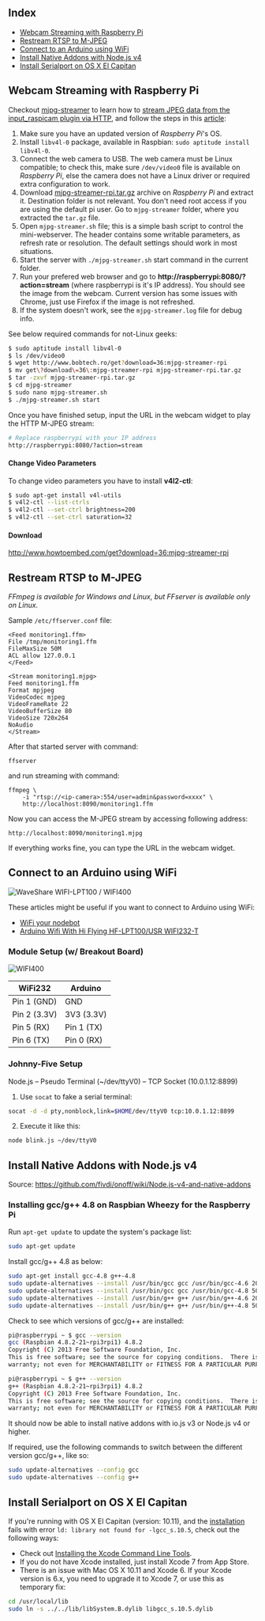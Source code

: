 ## Index

* [Webcam Streaming with Raspberry Pi](https://github.com/cheton/cnc/wiki/FAQ/#webcam-streaming-with-raspberry-pi)
* [Restream RTSP to M-JPEG](https://github.com/cheton/cnc/wiki/FAQ/#restream-rtsp-to-m-jpeg)
* [Connect to an Arduino using WiFi](https://github.com/cheton/cnc/wiki/FAQ#connect-to-an-arduino-using-wifi)
* [Install Native Addons with Node.js v4](https://github.com/cheton/cnc/wiki/FAQ#install-native-addons-with-nodejs-v4)
* [Install Serialport on OS X El Capitan](https://github.com/cheton/cnc/wiki/FAQ/#install-serialport-on-os-x-el-capitan)

## Webcam Streaming with Raspberry Pi

Checkout [mjpg-streamer](https://github.com/jacksonliam/mjpg-streamer) to learn how to [stream JPEG data from the input_raspicam plugin via HTTP](https://github.com/jacksonliam/mjpg-streamer/blob/master/mjpg-streamer-experimental/plugins/output_http/README.md), and follow the steps in this [article](http://www.howtoembed.com/projects/raspberry-pi/78-pieye-webcam-streaming-in-m-jpg-format-with-raspberry-pi):

1. Make sure you have an updated version of <i>Raspberry Pi</i>'s OS.
2. Install `libv4l-0` package, available in Raspbian: `sudo aptitude install libv4l-0`.
3. Connect the web camera to USB. The web camera must be Linux compatible; to check this, make sure `/dev/video0` file is available on <i>Raspberry Pi</i>, else the camera does not have a Linux driver or required extra configuration to work.
4. Download [mjpg-streamer-rpi.tar.gz](http://www.howtoembed.com/projects/raspberry-pi/78-pieye-webcam-streaming-in-m-jpg-format-with-raspberry-pi#rpi-mjpg-streamer) archive on <i>Raspberry Pi</i> and extract it. Destination folder is not relevant. You don't need root access if you are using the default pi user. Go to `mjpg-streamer` folder, where you extracted the `tar.gz` file.
5. Open `mjpg-streamer.sh` file; this is a simple bash script to control the mini-webserver. The header contains some writable parameters, as refresh rate or resolution. The default settings should work in most situations.
6. Start the server with `./mjpg-streamer.sh` start command in the current folder.
7. Run your prefered web browser and go to <b>http://raspberrypi:8080/?action=stream</b> (where raspberrypi is it's IP address). You should see the image from the webcam. Current version has some issues with Chrome, just use Firefox if the image is not refreshed.
8. If the system doesn't work, see the `mjpg-streamer.log` file for debug info.

See below required commands for not-Linux geeks:
```bash
$ sudo aptitude install libv4l-0
$ ls /dev/video0
$ wget http://www.bobtech.ro/get?download=36:mjpg-streamer-rpi
$ mv get\?download\=36\:mjpg-streamer-rpi mjpg-streamer-rpi.tar.gz
$ tar -zxvf mjpg-streamer-rpi.tar.gz
$ cd mjpg-streamer
$ sudo nano mjpg-streamer.sh
$ ./mjpg-streamer.sh start
```

Once you have finished setup, input the URL in the webcam widget to play the HTTP M-JPEG stream:
```bash
# Replace raspberrypi with your IP address
http://raspberrypi:8080/?action=stream
```

#### Change Video Parameters
To change video parameters you have to install <b>v4l2-ctl</b>:
```bash
$ sudo apt-get install v4l-utils
$ v4l2-ctl --list-ctrls
$ v4l2-ctl --set-ctrl brightness=200
$ v4l2-ctl --set-ctrl saturation=32
```

#### Download
http://www.howtoembed.com/get?download=36:mjpg-streamer-rpi

## Restream RTSP to M-JPEG

<i>FFmpeg is available for Windows and Linux, but FFserver is available only on Linux.</i>

Sample `/etc/ffserver.conf` file:
```
<Feed monitoring1.ffm>
File /tmp/monitoring1.ffm
FileMaxSize 50M
ACL allow 127.0.0.1
</Feed>

<Stream monitoring1.mjpg>
Feed monitoring1.ffm
Format mpjpeg
VideoCodec mjpeg
VideoFrameRate 22
VideoBufferSize 80
VideoSize 720x264
NoAudio
</Stream>
```

After that started server with command:
```
ffserver
```

and run streaming with command:
```
ffmpeg \
    -i "rtsp://<ip-camera>:554/user=admin&password=xxxx" \
    http://localhost:8090/monitoring1.ffm
```

Now you can access the M-JPEG stream by accessing following address:
```
http://localhost:8090/monitoring1.mjpg
```

If everything works fine, you can type the URL in the webcam widget.

## Connect to an Arduino using WiFi
![WaveShare WIFI-LPT100 / WIFI400](https://raw.githubusercontent.com/cheton/cnc/master/media/WS_WIFI-LPT100_WIFI400.png)

These articles might be useful if you want to connect to Arduino using WiFi: 
* [WiFi your nodebot](https://gist.github.com/ajfisher/1fdbcbbf96b7f2ba73cd)
* [Arduino Wifi With Hi Flying HF-LPT100/USR WIFI232-T](http://2xod.com/articles/Arduino_Wifi_With_Hi_Flying_HF-LPT100_or_USR-WIFI232/)

### Module Setup (w/ Breakout Board)
![WIFI400](http://cheton.github.io/jsdc2015/images/usr-wifi232/HF-LPT100-Breakout-WIFI400-Front-sm.jpg)

| WiFi232      | Arduino    |
|--------------|------------|
| Pin 1 (GND)  | GND        |
| Pin 2 (3.3V) | 3V3 (3.3V) |
| Pin 5 (RX)   | Pin 1 (TX) |
| Pin 6 (TX)   | Pin 0 (RX) |

### Johnny-Five Setup
Node.js &ndash; Pseudo Terminal (~/dev/ttyV0) &ndash; TCP Socket (10.0.1.12:8899)

1. Use `socat` to fake a serial terminal:
```bash
socat -d -d pty,nonblock,link=$HOME/dev/ttyV0 tcp:10.0.1.12:8899
```
2. Execute it like this:
```bash
node blink.js ~/dev/ttyV0
```

## Install Native Addons with Node.js v4
Source: https://github.com/fivdi/onoff/wiki/Node.js-v4-and-native-addons

### Installing gcc/g++ 4.8 on Raspbian Wheezy for the Raspberry Pi
Run `apt-get update` to update the system's package list:
```bash
sudo apt-get update
```

Install gcc/g++ 4.8 as below:
```bash
sudo apt-get install gcc-4.8 g++-4.8
sudo update-alternatives --install /usr/bin/gcc gcc /usr/bin/gcc-4.6 20
sudo update-alternatives --install /usr/bin/gcc gcc /usr/bin/gcc-4.8 50
sudo update-alternatives --install /usr/bin/g++ g++ /usr/bin/g++-4.6 20
sudo update-alternatives --install /usr/bin/g++ g++ /usr/bin/g++-4.8 50
```
Check to see which versions of gcc/g++ are installed:
```bash
pi@raspberrypi ~ $ gcc --version
gcc (Raspbian 4.8.2-21~rpi3rpi1) 4.8.2
Copyright (C) 2013 Free Software Foundation, Inc.
This is free software; see the source for copying conditions.  There is NO
warranty; not even for MERCHANTABILITY or FITNESS FOR A PARTICULAR PURPOSE.

pi@raspberrypi ~ $ g++ --version
g++ (Raspbian 4.8.2-21~rpi3rpi1) 4.8.2
Copyright (C) 2013 Free Software Foundation, Inc.
This is free software; see the source for copying conditions.  There is NO
warranty; not even for MERCHANTABILITY or FITNESS FOR A PARTICULAR PURPOSE.
```

It should now be able to install native addons with io.js v3 or Node.js v4 or higher.

If required, use the following commands to switch between the different version gcc/g++, like so:
```bash
sudo update-alternatives --config gcc
sudo update-alternatives --config g++
```

## Install Serialport on OS X El Capitan
If you're running with OS X El Capitan (version: 10.11), and the [installation](https://github.com/cheton/cnc#installation) fails with error `ld: library not found for -lgcc_s.10.5`, check out the following ways:
- Check out [Installing the Xcode Command Line Tools](https://developer.xamarin.com/guides/testcloud/calabash/configuring/osx/install-xcode-command-line-tools/).
- If you do not have Xcode installed, just install Xcode 7 from App Store.
- There is an issue with Mac OS X 10.11 and Xcode 6. If your Xcode version is 6.x, you need to upgrade it to Xcode 7, or use this as temporary fix:

```bash
cd /usr/local/lib
sudo ln -s ../../lib/libSystem.B.dylib libgcc_s.10.5.dylib
```